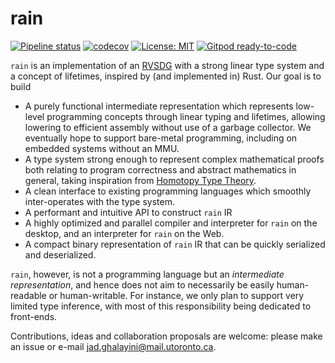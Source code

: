 # rain

[![Pipeline status](https://gitlab.com/rain-lang/rain-ir/badges/master/pipeline.svg)](https://gitlab.com/rain-lang/rain-ir)
[![codecov](https://codecov.io/gl/rain-lang/rain-ir/branch/master/graph/badge.svg)](https://codecov.io/gl/rain-lang/rain-ir)
[![License: MIT](https://img.shields.io/badge/License-MIT-blue.svg)](https://opensource.org/licenses/MIT)
[![Gitpod ready-to-code](https://img.shields.io/badge/Gitpod-ready--to--code-blue?logo=gitpod)](https://gitpod.io/#https://gitlab.com/rain-lang/rain-ir)

`rain` is an implementation of an [RVSDG](https://arxiv.org/abs/1912.05036) with a strong linear type system and a concept of lifetimes, inspired by (and implemented in) Rust. Our goal is to build

- A purely functional intermediate representation which represents low-level programming concepts through linear typing and lifetimes, allowing lowering to efficient assembly without use of a garbage collector. We eventually hope to support bare-metal programming, including on embedded systems without an MMU.
- A type system strong enough to represent complex mathematical proofs both relating to program correctness and abstract mathematics in general, taking inspiration from [Homotopy Type Theory](https://homotopytypetheory.org/).
- A clean interface to existing programming languages which smoothly inter-operates with the type system.
- A performant and intuitive API to construct `rain` IR
- A highly optimized and parallel compiler and interpreter for `rain` on the desktop, and an interpreter for `rain` on the Web.
- A compact binary representation of `rain` IR that can be quickly serialized and deserialized.

`rain`, however, is not a programming language but an _intermediate representation_, and hence does not aim to necessarily be easily human-readable or human-writable. For instance, we only plan to support very limited type inference, with most of this responsibility being dedicated to front-ends.

Contributions, ideas and collaboration proposals are welcome: please make an issue or e-mail jad.ghalayini@mail.utoronto.ca.
